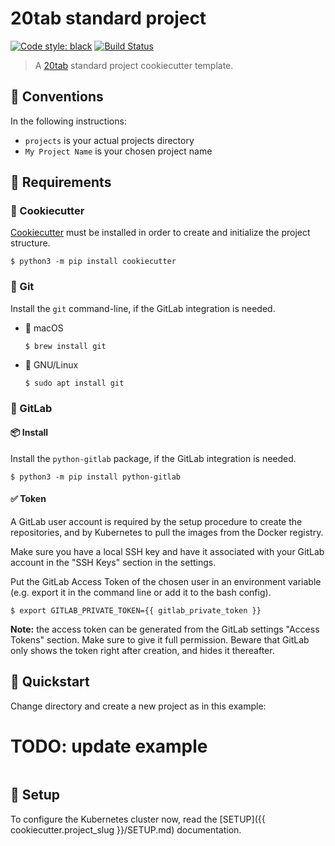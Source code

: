 # 20tab standard project

[![Code style: black](https://img.shields.io/badge/code%20style-black-000000.svg)](https://github.com/python/black)
[![Build Status](https://travis-ci.com/20tab/20tab-standard-project.svg?branch=master)](https://travis-ci.com/20tab/20tab-standard-project?branch=master)

> A [20tab](https://www.20tab.com/) standard project cookiecutter template.

## 📝 Conventions

In the following instructions:

- `projects` is your actual projects directory
- `My Project Name` is your chosen project name

## 🧩 Requirements

### 🍪 Cookiecutter

[Cookiecutter](https://cookiecutter.readthedocs.io) must be installed in order to create and initialize the project structure.

```console
$ python3 -m pip install cookiecutter
```

### 🔀 Git

Install the `git` command-line, if the GitLab integration is needed.

- 🍏 macOS

  ```console
  $ brew install git
  ```

- 🐧 GNU/Linux

  ```console
  $ sudo apt install git
  ```

### 🦝 GitLab

#### 📦 Install

Install the `python-gitlab` package, if the GitLab integration is needed.

```console
$ python3 -m pip install python-gitlab
```

#### ✅ Token

A GitLab user account is required by the setup procedure to create the repositories, and by Kubernetes to pull the images from the Docker registry.

Make sure you have a local SSH key and have it associated with your GitLab account in the "SSH Keys" section in the settings.

Put the GitLab Access Token of the chosen user in an environment variable (e.g. export it in the command line or add it to the bash config).

```console
$ export GITLAB_PRIVATE_TOKEN={{ gitlab_private_token }}
```

**Note:** the access token can be generated from the GitLab settings "Access Tokens"
section. Make sure to give it full permission. Beware that GitLab only shows the token right after creation, and hides it thereafter.

## 🚀️ Quickstart

Change directory and create a new project as in this example:

# TODO: update example
```console
```

## 🚚 Setup

To configure the Kubernetes cluster now, read the [SETUP]({{ cookiecutter.project_slug }}/SETUP.md) documentation.
